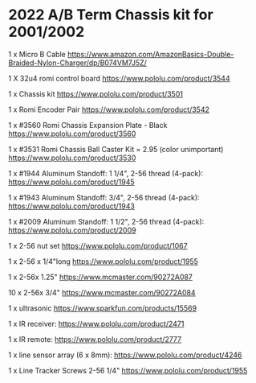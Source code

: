 # 2022 A/B Term Chassis kit for 2001/2002
  1 x Micro B Cable https://www.amazon.com/AmazonBasics-Double-Braided-Nylon-Charger/dp/B074VM7J5Z/
 
  1 X 32u4 romi control board https://www.pololu.com/product/3544

  1 x Chassis kit https://www.pololu.com/product/3501
   
  1 x Romi Encoder Pair https://www.pololu.com/product/3542

  1 x #3560 Romi Chassis Expansion Plate - Black https://www.pololu.com/product/3560
  
  1 x #3531 Romi Chassis Ball Caster Kit = 2.95 (color unimportant) https://www.pololu.com/product/3530
  
  1 x #1944 Aluminum Standoff: 1 1/4", 2-56 thread (4-pack): https://www.pololu.com/product/1945
  
  1 x #1943 Aluminum Standoff: 3/4", 2-56 thread (4-pack): https://www.pololu.com/product/1943

  1 x #2009 Aluminum Standoff: 1 1/2", 2-56 thread (4-pack): https://www.pololu.com/product/2009
  
  1 x 2-56 nut set https://www.pololu.com/product/1067
  
  1 x 2-56 x 1/4"long https://www.pololu.com/product/1955   
  
  1 x 2-56x 1.25" https://www.mcmaster.com/90272A087
  
  10 x 2-56x 3/4" https://www.mcmaster.com/90272A084

  1 x ultrasonic https://www.sparkfun.com/products/15569  
  
  1 x IR receiver: https://www.pololu.com/product/2471 

  1 x IR remote: https://www.pololu.com/product/2777
  
  1 x line sensor array (6 x 8mm): https://www.pololu.com/product/4246
  
  1 x Line Tracker Screws 2-56 1/4" https://www.pololu.com/product/1955
